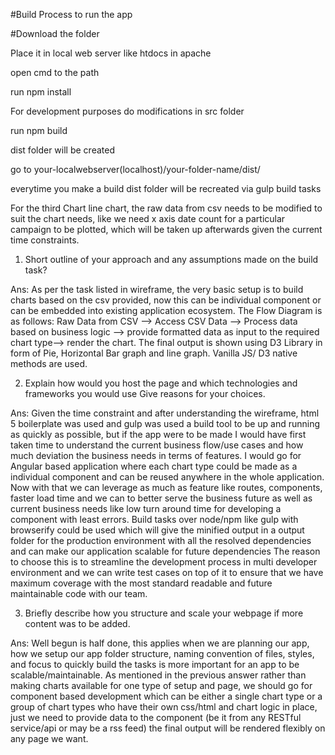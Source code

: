 #Build Process to run the app

#Download the folder

Place it in local web server like htdocs in apache

open cmd to the path

run npm install

For development purposes do modifications in src folder

run npm build

dist folder will be created

go to your-localwebserver(localhost)/your-folder-name/dist/

everytime you make a build dist folder will be recreated via gulp build tasks

For the third Chart line chart, the raw data from csv needs to be modified to suit the chart needs, like we need x axis date count for a particular campaign to be plotted, which will be taken up afterwards given the current time constraints.


1. Short outline of your approach and any assumptions made on the build task? 

Ans: As per the task listed in wireframe, the very basic setup is to build charts based on the csv provided, now this can be individual component or can be embedded into existing application ecosystem. 
The Flow Diagram is as follows: 
Raw Data from CSV --> Access CSV Data --> Process data based on business logic --> provide formatted data as input to the required chart type--> render the chart. 
The final output is shown using D3 Library in form of Pie, Horizontal Bar graph and line graph. 
Vanilla JS/ D3 native methods are used. 

2. Explain how would you host the page and which technologies and frameworks you would use 
Give reasons for your choices. 

Ans: Given the time constraint and after understanding the wireframe, html 5 boilerplate was used and gulp was used a build tool to be up and running as quickly as possible, but if the app were to be made I would have first taken time to understand the current business flow/use cases and how much deviation the business needs in terms of features. 
I would go for Angular based application where each chart type could be made as a individual component and can be reused anywhere in the whole application. Now with that we can leverage as much as feature like routes, components, faster load time and we can to better serve the business future as well as current business needs like low turn around time for developing a component with least errors. 
Build tasks over node/npm like gulp with browserify could be used which will give the minified output in a output folder for the production environment with all the resolved dependencies and can make our application scalable for future dependencies 
The reason to choose this is to streamline the development process in multi developer environment and we can write test cases on top of it to ensure that we have maximum coverage with the most standard readable and future maintainable code with our team.

3. Briefly describe how you structure and scale your webpage if more content was to be added. 

Ans: Well begun is half done, this applies when we are planning our app, how we setup our app folder structure, naming convention of files, styles, and focus to quickly build the tasks is more important for an app to be scalable/maintainable. As mentioned in the previous answer rather than making charts available for one type of setup and page, we should go for component based development which can be either a single chart type or a group of chart types who have their own css/html and chart logic in place, just we need to provide data to the component (be it from any RESTful service/api or may be a rss feed) the final output will be rendered flexibly on any page we want. 
 
